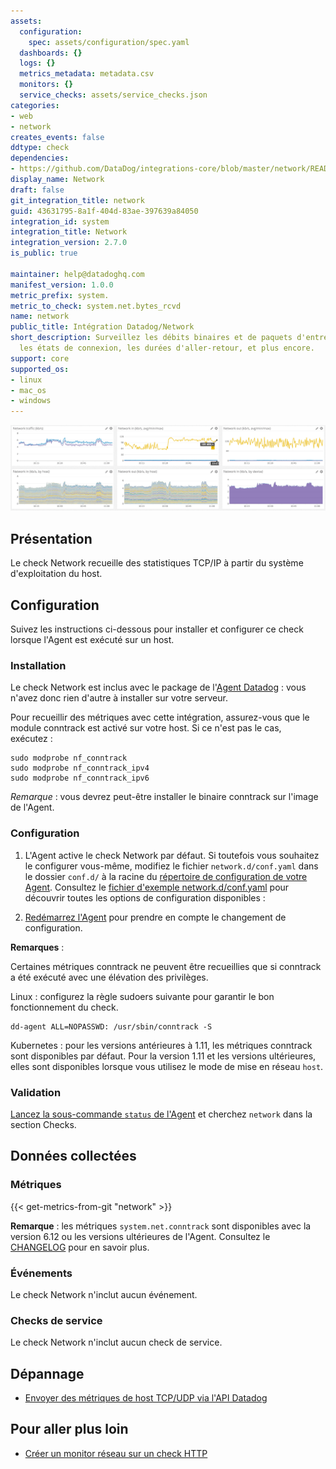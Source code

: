 ```yaml
---
assets:
  configuration:
    spec: assets/configuration/spec.yaml
  dashboards: {}
  logs: {}
  metrics_metadata: metadata.csv
  monitors: {}
  service_checks: assets/service_checks.json
categories:
- web
- network
creates_events: false
ddtype: check
dependencies:
- https://github.com/DataDog/integrations-core/blob/master/network/README.md
display_name: Network
draft: false
git_integration_title: network
guid: 43631795-8a1f-404d-83ae-397639a84050
integration_id: system
integration_title: Network
integration_version: 2.7.0
is_public: true

maintainer: help@datadoghq.com
manifest_version: 1.0.0
metric_prefix: system.
metric_to_check: system.net.bytes_rcvd
name: network
public_title: Intégration Datadog/Network
short_description: Surveillez les débits binaires et de paquets d'entrée et de sortie,
  les états de connexion, les durées d'aller-retour, et plus encore.
support: core
supported_os:
- linux
- mac_os
- windows
---
```




![Dashboard Network][1]

## Présentation

Le check Network recueille des statistiques TCP/IP à partir du système d'exploitation du host.

## Configuration

Suivez les instructions ci-dessous pour installer et configurer ce check lorsque l'Agent est exécuté sur un host.

### Installation

Le check Network est inclus avec le package de l'[Agent Datadog][2] : vous n'avez donc rien d'autre à installer sur votre serveur.

Pour recueillir des métriques avec cette intégration, assurez-vous que le module conntrack est activé sur votre host. Si ce n'est pas le cas, exécutez :

```shell
sudo modprobe nf_conntrack
sudo modprobe nf_conntrack_ipv4
sudo modprobe nf_conntrack_ipv6
```

*Remarque* : vous devrez peut-être installer le binaire conntrack sur l'image de l'Agent.

### Configuration

1. L'Agent active le check Network par défaut. Si toutefois vous souhaitez le configurer vous-même, modifiez le fichier `network.d/conf.yaml` dans le dossier `conf.d/` à la racine du [répertoire de configuration de votre Agent][3]. Consultez le [fichier d'exemple network.d/conf.yaml][4] pour découvrir toutes les options de configuration disponibles :

2. [Redémarrez l'Agent][5] pour prendre en compte le changement de configuration.

**Remarques** :

Certaines métriques conntrack ne peuvent être recueillies que si conntrack a été exécuté avec une élévation des privilèges.

Linux : configurez la règle sudoers suivante pour garantir le bon fonctionnement du check.

```shell
dd-agent ALL=NOPASSWD: /usr/sbin/conntrack -S
```

Kubernetes : pour les versions antérieures à 1.11, les métriques conntrack sont disponibles par défaut. Pour la version 1.11 et les versions ultérieures, elles sont disponibles lorsque vous utilisez le mode de mise en réseau `host`.

### Validation

[Lancez la sous-commande `status` de l'Agent][6] et cherchez `network` dans la section Checks.

## Données collectées

### Métriques
{{< get-metrics-from-git "network" >}}


**Remarque** : les métriques `system.net.conntrack` sont disponibles avec la version 6.12 ou les versions ultérieures de l'Agent. Consultez le [CHANGELOG][8] pour en savoir plus.

### Événements

Le check Network n'inclut aucun événement.

### Checks de service

Le check Network n'inclut aucun check de service.

## Dépannage

- [Envoyer des métriques de host TCP/UDP via l'API Datadog][9]

## Pour aller plus loin

- [Créer un monitor réseau sur un check HTTP][10]

[1]: https://raw.githubusercontent.com/DataDog/integrations-core/master/network/images/netdashboard.png
[2]: https://app.datadoghq.com/account/settings#agent
[3]: https://docs.datadoghq.com/fr/agent/guide/agent-configuration-files/#agent-configuration-directory
[4]: https://github.com/DataDog/integrations-core/blob/master/network/datadog_checks/network/data/conf.yaml.default
[5]: https://docs.datadoghq.com/fr/agent/guide/agent-commands/#start-stop-and-restart-the-agent
[6]: https://docs.datadoghq.com/fr/agent/guide/agent-commands/#agent-status-and-information
[7]: https://github.com/DataDog/integrations-core/blob/master/network/metadata.csv
[8]: https://github.com/DataDog/integrations-core/blob/master/network/CHANGELOG.md#1110--2019-05-14
[9]: https://docs.datadoghq.com/fr/integrations/faq/how-to-send-tcp-udp-host-metrics-via-the-datadog-api/
[10]: https://docs.datadoghq.com/fr/monitors/monitor_types/network/
